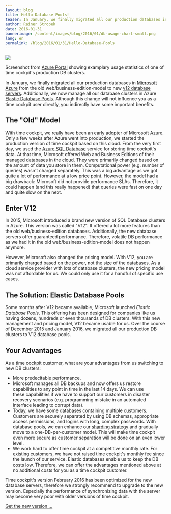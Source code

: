 ```yaml
---
layout: blog
title: Hello Database Pools!
teaser: In January, we finally migrated all our production databases in Microsoft Azure from the old web/business-edition-model to new v12 database servers. Additionally, we now manage all our database clusters in Azure Database Pools. Although this change will not influence you as a time cockpit user directly, you indirectly have some important benefits.
author: Rainer Stropek
date: 2016-01-31
bannerimage: /content/images/blog/2016/01/db-usage-chart-small.png
lang: en
permalink: /blog/2016/01/31/Hello-Database-Pools
---
```


<p xmlns="http://www.w3.org/1999/xhtml">
  <img src="{{site.baseurl}}/content/images/blog/2016/01/db-usage-chart.png" />
</p><p class="imageCaption" xmlns="http://www.w3.org/1999/xhtml">Screenshot from <a href="http://portal.azure.com">Azure Portal</a> showing examplary usage statistics of one of time cockpit's production DB clusters.<br /></p><p xmlns="http://www.w3.org/1999/xhtml">In January, we finally migrated all our production databases in <a href="http://azure.microsoft.com" target="_blank">Microsoft Azure</a> from the old web/business-edition-model to new <a href="https://azure.microsoft.com/en-us/documentation/articles/sql-database-v12-whats-new/" target="_blank">v12 database servers</a>. Additionally, we now manage all our database clusters in Azure <a href="https://azure.microsoft.com/en-us/documentation/articles/sql-database-elastic-pool/" target="_blank">Elastic Database Pools</a>. Although this change will not influence you as a time cockpit user directly, you indirectly have some important benefits.</p><h2 xmlns="http://www.w3.org/1999/xhtml">The "Old" Model</h2><p xmlns="http://www.w3.org/1999/xhtml">With time cockpit, we really have been an early adopter of Microsoft Azure. Only a few weeks after Azure went into production, we started the production version of time cockpit based on this cloud. From the very first day, we used the <a href="https://azure.microsoft.com/en-us/documentation/services/sql-database/" target="_blank">Azure SQL Database</a> service for storing time cockpit's data. At that time, Microsoft offered Web and Business Editions of their managed databases in the cloud. They were primarily changed based on the amount of data you store in them. Computational power (e.g. number of queries) wasn't charged separately. This was a big advantage as we got quite a lot of performance at a low price point. However, the model had a big drawback: Microsoft did not provide performance SLAs. Therefore, it could happen (and this really happened) that queries were fast on one day and quite slow on the next.</p><h2 xmlns="http://www.w3.org/1999/xhtml">Enter V12</h2><p xmlns="http://www.w3.org/1999/xhtml">In 2015, Microsoft introduced a brand new version of SQL Database clusters in Azure. This version was called "V12". It offered a lot more features than the old web/business-edition databases. Additionally, the new database servers offer guaranteed performance. Therefore, volatile DB performance as we had it in the old web/business-edition-model does not happen anymore.</p><p xmlns="http://www.w3.org/1999/xhtml">However, Microsoft also changed the pricing model. With V12, you are primarily charged based on the power, not the size of the databases. As a cloud service provider with lots of database clusters, the new pricing model was not affordable for us. We could only use it for a handful of specific use cases.</p><h2 xmlns="http://www.w3.org/1999/xhtml">The Solution: Elastic Database Pools</h2><p xmlns="http://www.w3.org/1999/xhtml">Some months after V12 became available, Microsoft launched <em>Elastic Database Pools</em>. This offering has been designed for companies like us having dozens, hundreds or even thousands of DB clusters. With this new management and pricing model, V12 became usable for us. Over the course of December 2015 and January 2016, we migrated all our production DB clusters to V12 database pools.</p><h2 xmlns="http://www.w3.org/1999/xhtml">Your Advantages</h2><p xmlns="http://www.w3.org/1999/xhtml">As a time cockpit customer, what are your advantages from us switching to new DB clusters:</p><ul xmlns="http://www.w3.org/1999/xhtml">
  <li>More predecitable performance.</li>
  <li>Microsoft manages all DB backups and now offers us restore capabilities to any point in time in the last 14 days. We can use these capabilities if we have to support our customers in disaster recovery scenarios (e.g. programming mistake in an automated interface leading to corrupt data).</li>
  <li>Today, we have some databases containing multiple customers. Customers are securely separated by using DB schemas, appropriate access permissions, and logins with long, complex passwords. With database pools, we can enhance our <a href="https://msdn.microsoft.com/en-us/library/dn589797.aspx" target="_blank">sharding strategy</a> and gradually move to a one-DB-per-customer model. This will make time cockpit even more secure as customer separation will be done on an even lower level.</li>
  <li>We work hard to offer time cockpit at a competitive monthly rate. For existing customers, we have not raised time cockpit's monthly fee since the launch of our service. Elastic databases enable us to keep the DB costs low. Therefore, we can offer the advantages mentioned above at no additional costs for you as a time cockpit customer.
<br /></li>
</ul><p xmlns="http://www.w3.org/1999/xhtml">Time cockpit's version February 2016 has been optimized for the new database servers, therefore we strongly recommend to upgrade to the new version. Especially the performance of synchronizing data with the server may become very poor with older versions of time cockpit.</p><p xmlns="http://www.w3.org/1999/xhtml">
  <a href="~/account/download">Get the new version ...</a>
</p>
